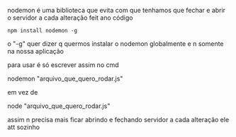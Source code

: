 nodemon é uma biblioteca que evita com que tenhamos que fechar e abrir o servidor a cada alteração feit ano código

    npm install nodemon -g 

o "-g" quer dizer q quermos instalar o nodemon globalmente e n somente na nossa aplicação

para usar é só escrever assim no cmd

nodemon "arquivo_que_quero_rodar.js"

em vez de 

node "arquivo_que_quero_rodar.js"

assim n precisa mais ficar abrindo e  fechando servidor a cada alteração ele att sozinho
